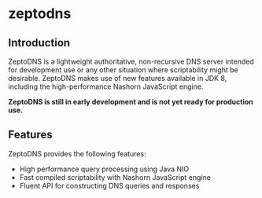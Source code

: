 # zeptodns

## Introduction

ZeptoDNS is a lightweight authoritative, non-recursive DNS server intended for development use or any other situation
where scriptability might be desirable.
ZeptoDNS makes use of new features available in JDK 8, including the high-performance Nashorn JavaScript engine.

**ZeptoDNS is still in early development and is not yet ready for production use.**

## Features

ZeptoDNS provides the following features:

 * High performance query processing using Java NIO
 * Fast compiled scriptability with Nashorn JavaScript engine
 * Fluent API for constructing DNS queries and responses
